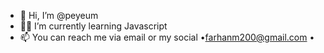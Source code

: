 - 👋 Hi, I’m @peyeum
- 👨‍💻 I’m currently learning Javascript
- 📫 You can reach me via email or my social
•farhanm200@gmail.com
•<a href=""></a>
<!---
peyeum/peyeum is a ✨ special ✨ repository because its `README.md` (this file) appears on your GitHub profile.
You can click the Preview link to take a look at your changes.
--->
